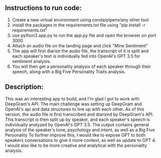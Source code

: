 ## Instructions to run code:
1) Create a new virtual environment using conda/pipenv/any other tool
2) install the packages in the requirements.txt file using "pip install -r requirements.txt"
3) use python3 app.py to run the app.py file and open the browser on port 3000
4) Attach an audio file on the landing page and click "Mine Sentiment"
5) The app will first diarize the audio file, the transcript of it is split and each speaker's text is individually fed into OpenAI's GPT 3.5 for sentiment analysis.
6) You will then get a personality analysis of each speaker through their speech, along with a Big Five Personality Traits analysis.

## Description:
This was an interesting app to build, and I'm glad I got to work with DeepGram's API. The main challenge was setting up DeepGram and OpenAI's api and data structures to line up with each other.
As of this version, the audio file is first transcribed and diarized by DeepGram's API. This transcript is then split up by speaker, and each speaker's speech is individually analyzed by OpenAI's GPT 3.5.
The output contains general analysis of the speaker's tone, psychology and intent, as well as a Big Five Personality
To further improve this, I would like to expose GPT to both speakers conversations to give it more context, as well as update to GPT 4. I would also like to be more creative and analytical with the personality analysis.
